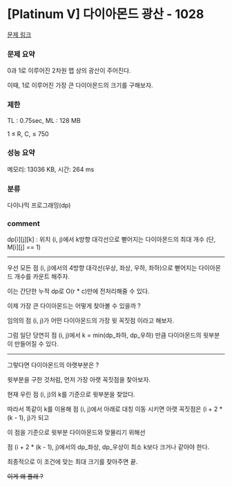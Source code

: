 
# [Platinum V] 다이아몬드 광산 - 1028

[문제 링크](https://www.acmicpc.net/problem/1028)

### 문제 요약

<p> 0과 1로 이루어진 2차원 맵 상의 광산이 주어진다.

이때, 1로 이루어진 가장 큰 다이아몬드의 크기를 구해보자. </p>

### 제한

TL : 0.75sec, ML : 128 MB

1 ≤ R, C, ≤ 750

### 성능 요약

메모리: 13036 KB, 시간: 264 ms

### 분류

다이나믹 프로그래밍(dp)

### comment

dp[i][j][k] : 위치 (i, j)에서 k방향 대각선으로 뻗어지는 다이아몬드의 최대 개수 (단, M[i][j] == 1)

----------------------------------------------------------------------------------------------------------------------------------

우선 모든 점 (i, j)에서의 4방향 대각선(우상, 좌상, 우하, 좌하)으로 뻗어지는 다이아몬드 개수를 카운트 해주자.

이는 간단한 누적 dp로 O(r * c)만에 전처리해줄 수 있다.

이제 가장 큰 다이아몬드는 어떻게 찾아볼 수 있을까 ?

임의의 점 (i, j)가 어떤 다이아몬드의 가장 윗 꼭짓점 이라고 해보자.

그럼 일단 당연히 점 (i, j)에서 k = min(dp_좌하, dp_우하) 만큼 다이아몬드의 윗부분이 만들어질 수 있다.

----------------------------------------------------------------------------------------------------------------------------------

그렇다면 다이아몬드의 아랫부분은 ?

윗부분을 구한 것처럼, 먼저 가장 아랫 꼭짓점을 찾아보자.

현재 우린 점 (i, j)의 k를 기준으로 윗부분을 찾았다.

따라서 똑같이 k를 이용해 점 (i, j)에서 아래로 대칭 이동 시키면 아랫 꼭짓점은 (i + 2 * (k - 1), j)가 되고

이 점을 기준으로 윗부분 다이아몬드와 맞물리기 위해선 

점 (i + 2 * (k - 1), j)에서의 dp_좌상, dp_우상이 최소 k보다 크거나 같아야 한다.

최종적으로 이 조건에 맞는 최대 크기를 찾아주면 끝.

<del> 이게 왜 플래 ? </del>
